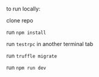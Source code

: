 to run locally:

clone repo

run `npm install`

run `testrpc` in another terminal tab

run `truffle migrate`

run `npm run dev`
